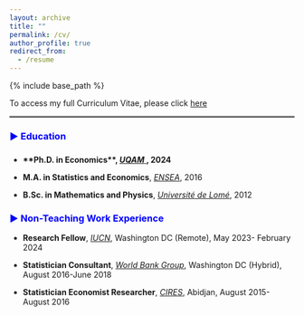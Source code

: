 ```yaml
---
layout: archive
title: ""
permalink: /cv/
author_profile: true
redirect_from:
  - /resume
---
```


{% include base_path %}
<!-- # <a href="http://avoumatsodo.github.io/files/CV_Komla.pdf" target="_blank">CV</a> -->


<!-- <hr style="border-top: 5px solid #8c8b8b; width:100%;"> -->

<span style="font-size: 14px;"> To access my full Curriculum Vitae, please click <a href="http://avoumatsodo.github.io/files/CV_Komla.pdf" target="_blank">here</a>
</span>

 <hr style="border-top: 2px solid #8c8b8b; width:100%;"> 
 
###  <span style="color:blue;"> ▶ Education </span>
  
 * <h3 style="margin-bottom: 0;"> <span style="font-size: 14px;">  **Ph.D. in Economics**, <a href="https://economie.esg.uqam.ca/en/faculty/professors/" target="_blank"> <i>UQAM</i> </a>, 2024 </span> </h3>

 * <span style="font-size: 14px;"> **M.A.  in Statistics and Economics**, <a href="https://ensea.ed.ci/history/?lang=en" target="_blank"> <i>ENSEA</i></a>, 2016 </span>

 * <span style="font-size: 14px;"> **B.Sc. in Mathematics and Physics**, <a href="https://univ-lome.tg/" target="_blank"> <i>Université de Lomé</i></a>, 2012
</span>
<!-- <hr style="border-top: 2px solid #8c8b8b; width:100%;"> -->

###  <span style="color:blue;"> ▶ Non-Teaching Work Experience </span>
* <span style="font-size: 14px;"> **Research Fellow**, <a href="https://iucn.org/" target="_blank"> <i>IUCN</i></a>, Washington DC (Remote), May 2023- February 2024 </span>
 <!--   Duties included: Collaboration with a team of researchers to conduct extensive research on the topic of structural change and its implications for biodiversity conservation. -->
 
* <span style="font-size: 14px;"> **Statistician Consultant**, <a href="https://www.worldbank.org/ext/en/home" target="_blank"> <i>World Bank Group</i></a>, Washington DC (Hybrid), August 2016-June 2018 </span>
  <!-- * Duties included: Ensuring data quality and accuracy while conducting data analysis and statistical modeling to support research and policy development.  -->

* <span style="font-size: 14px;"> **Statistician Economist Researcher**, <a href="https://www.cires-ci.com/" target="_blank"> <i> CIRES</i></a>, Abidjan, August 2015-August 2016 </span>
 <!--  * Duties included: Analyzing data, reviewing scientific literature, and synthesizing findings to contribute to the understanding of the structural transformation differences between South Korea and Côte d'Ivoire. -->

 

  
    
  

